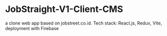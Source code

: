 # JobStraight-V1-Client-CMS
a clone web app based on jobstreet.co.id. Tech stack: React.js, Redux, Vite, deployment with Firebase
